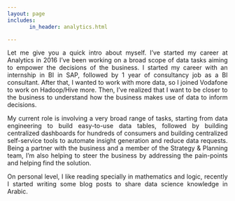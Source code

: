 ```yaml
---
layout: page
includes:
       in_header: analytics.html

---
```

<!-- Google tag (gtag.js) -->
<script async src="https://www.googletagmanager.com/gtag/js?id=G-F4FJWDMJT1"></script>
<script>
  window.dataLayer = window.dataLayer || [];
  function gtag(){dataLayer.push(arguments);}
  gtag('js', new Date());

  gtag('config', 'G-F4FJWDMJT1');
</script>


<div style="text-align: justify">
Let me give you a quick intro about myself. I’ve started my career at Analytics in 2016 I’ve been working on a broad scope of data tasks aiming to empower the decisions of the business. I started my career with an internship in BI in SAP, followed by 1 year of consultancy job as a BI consultant. After that, I wanted to work with more data, so I joined Vodafone to work on Hadoop/Hive more. Then, I’ve realized that I want to be closer to the business to understand how the business makes use of data to inform decisions.
</div>

<p></p>


<div style="text-align: justify">
My current role is involving a very broad range of tasks, starting from data engineering to build easy-to-use data tables, followed by building centralized dashboards for hundreds of consumers and building centralized self-service tools to automate insight generation and reduce data requests. Being a partner with the business and a member of the Strategy & Planning team, I’m also helping to steer the business by addressing the pain-points and helping find the solution.
</div>

<p></p>


<div style="text-align: justify">
On personal level, I like reading specially in mathematics and logic, recently I started writing some blog posts to share data science knowledge in Arabic.
</div>




